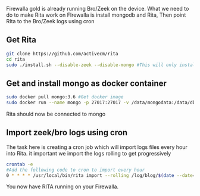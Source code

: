 Firewalla gold is already running  Bro/Zeek on the device. 
What we need to do to make Rita work on FIrewalla is install mongodb and Rita, 
Then point RIta to the Bro/Zeek logs using cron

## Get Rita

```Bash
git clone https://github.com/activecm/rita 
cd rita
sudo ./install.sh --disable-zeek --disable-mongo #This will only install Rita, zeek is already on the device and mongo will get installed using docker
```

## Get and install mongo as docker container
```Bash
sudo docker pull mongo:3.6 #Get docker image
sudo docker run --name mongo -p 27017:27017 -v /data/mongodata:/data/db  -d mongo:3.6 
```

Rita should now be connected to mongo

## Import zeek/bro logs using cron

The task here is creating a cron job which will import logs files every hour into Rita. 
it important we import the logs rolling to get progressively

```Bash
crontab -e
#Add the following code to cron to import every hour
0 * * * * /usr/local/bin/rita import --rolling /log/blog/$(date --date='-1 hour' +\%Y-\%m-\%d)/ Firewalla_logs

```

You now have RITA running on your Firewalla.
